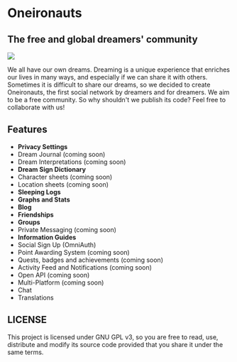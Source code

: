 # Oneironauts
## The free and global dreamers' community

![](https://github.com/096acc/oneironauts/blob/master/app/assets/images/logo_github.png)

We all have our own dreams. Dreaming is a unique experience that enriches our lives in many ways, and especially if we can share it with others. Sometimes it is difficult to share our dreams, so we decided to create Oneironauts, the first social network by dreamers and for dreamers. We aim to be a free community. So why shouldn't we publish its code? Feel free to collaborate with us!

## Features
* **Privacy Settings**
* Dream Journal (coming soon)
* Dream Interpretations  (coming soon)
* **Dream Sign Dictionary**
* Character sheets (coming soon)
* Location sheets (coming soon)
* **Sleeping Logs**
* **Graphs and Stats**
* **Blog**
* **Friendships**
* **Groups**
* Private Messaging (coming soon)
* **Information Guides**
* Social Sign Up (OmniAuth)
* Point Awarding System (coming soon)
* Quests, badges and achievements (coming soon)
* Activity Feed and Notifications (coming soon)
* Open API (coming soon)
* Multi-Platform (coming soon)
* Chat
* Translations

## LICENSE
This project is licensed under GNU GPL v3, so you are free to read, use, distribute and modify its source code provided that you share it under the same terms.